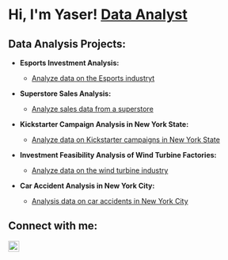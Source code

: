 <h1>Hi, I'm Yaser! <a href="https://www.linkedin.com/in/yaserh/">Data Analyst</a>

<h2> Data Analysis Projects:</h2>

- <b>Esports Investment Analysis:</b>
  - [Analyze data on the Esports industryt](https://github.com/YaserDAI2/Esports-Investment-Analysis)
    
- <b>Superstore Sales Analysis:</b>
  - [Analyze sales data from a superstore](https://github.com/joshmadakor1/Algorithms-Practice)
    
- <b>Kickstarter Campaign Analysis in New York State:</b>
  - [Analyze data on Kickstarter campaigns in New York State ](https://github.com/joshmadakor1/Algorithms-Practice)
    
- <b>Investment Feasibility Analysis of Wind Turbine Factories:</b>
  - [Analyze data on the wind turbine industry ](https://github.com/joshmadakor1/Algorithms-Practice)
    
- <b>Car Accident Analysis in New York City:</b>
  - [Analysis data on car accidents in New York City](https://github.com/joshmadakor1/Algorithms-Practice)
    

<h2>  Connect with me:</h2>

[<img align="left" alt="Yaserh | LinkedIn" width="22px" src="https://cdn.jsdelivr.net/npm/simple-icons@v3/icons/linkedin.svg" />][linkedin]


[linkedin]: https://linkedin.com/in/yaserh

<!--
**YaserDAI2/YaserDAI2** is a ✨ _special_ ✨ repository because its `README.md` (this file) appears on your GitHub profile.

Here are some ideas to get you started:

- 🔭 I’m currently working on ...
- 🌱 I’m currently learning ...
- 👯 I’m looking to collaborate on ...
- 🤔 I’m looking for help with ...
- 💬 Ask me about ...
- 📫 How to reach me: ...
- 😄 Pronouns: ...
- ⚡ Fun fact: ...
-->
